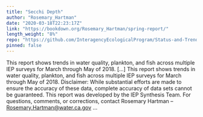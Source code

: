 ```yaml
---
title: "Secchi Depth"
author: "Rosemary_Hartman"
date: "2020-03-18T22:23:17Z"
link: "https://bookdown.org/Rosemary_Hartman/spring-report/"
length_weight: "8%"
repo: "https://github.com/InteragencyEcologicalProgram/Status-and-Trends"
pinned: false
---
```


This report shows trends in water quality, plankton, and fish across multiple IEP surveys for March through May of 2018. [...] This report shows trends in water quality, plankton, and fish across multiple IEP surveys for March through May of 2018. Disclaimer: While substantial efforts are made to ensure the accuracy of these data, complete accuracy of data sets cannot be guaranteed. This report was developed by the IEP Synthesis Team. For questions, comments, or corrections, contact Rosemary Hartman – Rosemary.Hartman@water.ca.gov  ...
